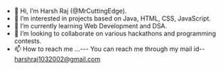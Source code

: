 - 👋 Hi, I’m Harsh Raj (@MrCuttingEdge).
- 👀 I’m interested in projects based on Java, HTML, CSS, JavaScript.
- 🌱 I’m currently learning Web Development and DSA.
- 💞️ I’m looking to collaborate on various hackathons and programming contests.
- 📫 How to reach me ...--- You can reach me through my mail id-- harshraj1032002@gmail.com

<!---
HRaj01/HRaj01 is a ✨ special ✨ repository because its `README.md` (this file) appears on your GitHub profile.
You can click the Preview link to take a look at your changes.
--->

